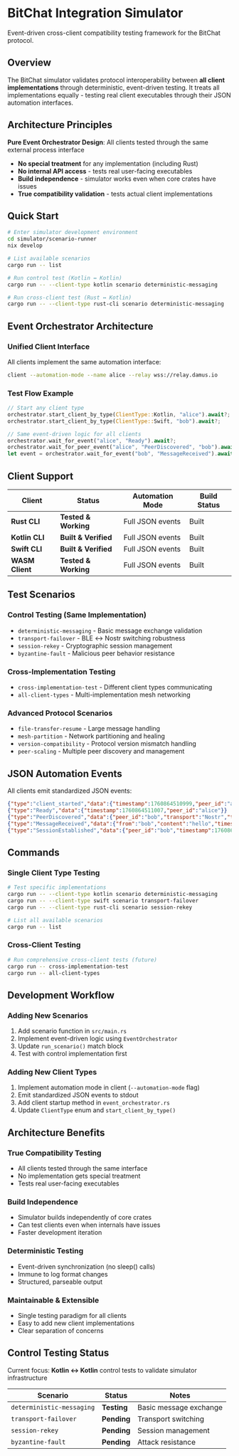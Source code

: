 # BitChat Integration Simulator

Event-driven cross-client compatibility testing framework for the BitChat protocol.

## Overview

The BitChat simulator validates protocol interoperability between **all client implementations** through deterministic, event-driven testing. It treats all implementations equally - testing real client executables through their JSON automation interfaces.

## Architecture Principles

**Pure Event Orchestrator Design**: All clients tested through the same external process interface
- **No special treatment** for any implementation (including Rust)
- **No internal API access** - tests real user-facing executables  
- **Build independence** - simulator works even when core crates have issues
- **True compatibility validation** - tests actual client implementations

## Quick Start

```bash
# Enter simulator development environment
cd simulator/scenario-runner
nix develop

# List available scenarios
cargo run -- list

# Run control test (Kotlin ↔ Kotlin)
cargo run -- --client-type kotlin scenario deterministic-messaging

# Run cross-client test (Rust ↔ Kotlin)  
cargo run -- --client-type rust-cli scenario deterministic-messaging
```

## Event Orchestrator Architecture

### Unified Client Interface
All clients implement the same automation interface:
```bash
client --automation-mode --name alice --relay wss://relay.damus.io
```

### Test Flow Example
```rust
// Start any client type
orchestrator.start_client_by_type(ClientType::Kotlin, "alice").await?;
orchestrator.start_client_by_type(ClientType::Swift, "bob").await?;

// Same event-driven logic for all clients
orchestrator.wait_for_event("alice", "Ready").await?;
orchestrator.wait_for_peer_event("alice", "PeerDiscovered", "bob").await?;
let event = orchestrator.wait_for_event("bob", "MessageReceived").await?;
```

## Client Support

| Client | Status | Automation Mode | Build Status |
|--------|---------|-----------------|--------------|
| **Rust CLI** | **Tested & Working** | Full JSON events | Built |
| **Kotlin CLI** | **Built & Verified** | Full JSON events | Built |
| **Swift CLI** | **Built & Verified** | Full JSON events | Built |
| **WASM Client** | **Tested & Working** | Full JSON events | Built |

## Test Scenarios

### Control Testing (Same Implementation)
- `deterministic-messaging` - Basic message exchange validation
- `transport-failover` - BLE ↔ Nostr switching robustness
- `session-rekey` - Cryptographic session management
- `byzantine-fault` - Malicious peer behavior resistance

### Cross-Implementation Testing
- `cross-implementation-test` - Different client types communicating
- `all-client-types` - Multi-implementation mesh networking

### Advanced Protocol Scenarios
- `file-transfer-resume` - Large message handling
- `mesh-partition` - Network partitioning and healing
- `version-compatibility` - Protocol version mismatch handling
- `peer-scaling` - Multiple peer discovery and management

## JSON Automation Events

All clients emit standardized JSON events:

```json
{"type":"client_started","data":{"timestamp":1760864510999,"peer_id":"alice"}}
{"type":"Ready","data":{"timestamp":1760864511007,"peer_id":"alice"}}
{"type":"PeerDiscovered","data":{"peer_id":"bob","transport":"Nostr","timestamp":1760864512000}}
{"type":"MessageReceived","data":{"from":"bob","content":"hello","timestamp":1760864513000}}
{"type":"SessionEstablished","data":{"peer_id":"bob","timestamp":1760864514000}}
```

## Commands

### Single Client Type Testing
```bash
# Test specific implementations
cargo run -- --client-type kotlin scenario deterministic-messaging
cargo run -- --client-type swift scenario transport-failover  
cargo run -- --client-type rust-cli scenario session-rekey

# List all available scenarios
cargo run -- list
```

### Cross-Client Testing
```bash
# Run comprehensive cross-client tests (future)
cargo run -- cross-implementation-test
cargo run -- all-client-types
```

## Development Workflow

### Adding New Scenarios
1. Add scenario function in `src/main.rs`
2. Implement event-driven logic using `EventOrchestrator`
3. Update `run_scenario()` match block
4. Test with control implementation first

### Adding New Client Types
1. Implement automation mode in client (`--automation-mode` flag)
2. Emit standardized JSON events to stdout
3. Add client startup method in `event_orchestrator.rs`
4. Update `ClientType` enum and `start_client_by_type()`

## Architecture Benefits

### **True Compatibility Testing**
- All clients tested through the same interface
- No implementation gets special treatment
- Tests real user-facing executables

### **Build Independence**
- Simulator builds independently of core crates
- Can test clients even when internals have issues
- Faster development iteration

### **Deterministic Testing**
- Event-driven synchronization (no sleep() calls)
- Immune to log format changes
- Structured, parseable output

### **Maintainable & Extensible**
- Single testing paradigm for all clients
- Easy to add new client implementations
- Clear separation of concerns

## Control Testing Status

Current focus: **Kotlin ↔ Kotlin** control tests to validate simulator infrastructure

| Scenario | Status | Notes |
|----------|--------|-------|
| `deterministic-messaging` | **Testing** | Basic message exchange |
| `transport-failover` | **Pending** | Transport switching |
| `session-rekey` | **Pending** | Session management |
| `byzantine-fault` | **Pending** | Attack resistance |